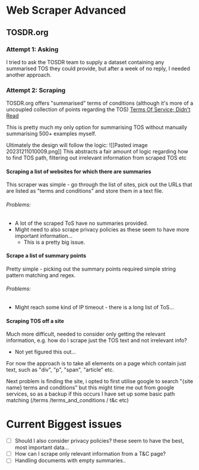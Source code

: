 # Web Scraper Advanced

## TOSDR.org
### Attempt 1: Asking
I tried to ask the TOSDR team to supply a dataset containing any summarised TOS they could provide, but after a week of no reply, I needed another approach.

### Attempt 2: Scraping
TOSDR.org offers "summarised" terms of conditions (although it's more of a uncoupled collection of points regarding the TOS)
[Terms Of Service; Didn't Read](https://edit.tosdr.org/documents)

This is pretty much my only option for summarising TOS without manually summarising 500+ examples myself.

Ultimately the design will follow the logic:
![[Pasted image 20231211010009.png]]
This abstracts a fair amount of logic regarding how to find TOS path, filtering out irrelevant information from scraped TOS etc

#### Scraping a list of websites for which there are summaries
This scraper was simple - go through the list of sites, pick out the URLs that are listed as "terms and conditions" and store them in a text file.

###### Problems:
- A lot of the scraped ToS have no summaries provided.
- Might need to also scrape privacy policies as these seem to have more important information...
	- This is a pretty big issue.

#### Scrape a list of summary points
Pretty simple - picking out the summary points required simple string pattern matching and regex.

###### Problems:
- Might reach some kind of IP timeout - there is a long list of ToS...

#### Scraping TOS off a site
Much more difficult, needed to consider only getting the relevant information, e.g. how do I scrape just the TOS text and not irrelevant info?
- Not yet figured this out...

For now the approach is to take all elements on a page which contain just text, such as "div", "p", "span", "article" etc.

Next problem is finding the site, i opted to first utilise google to search "{site name} terms and conditions" but this might time me out from google services, so as a backup if this occurs I have set up some basic path matching (/terms /terms_and_conditions / t&c etc)


# Current Biggest issues
- [ ] Should I also consider privacy policies? these seem to have the best, most important data...
- [ ] How can I scrape only relevant information from a T&C page?
- [ ] Handling documents with empty summaries..